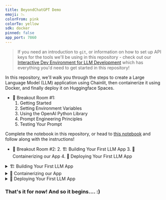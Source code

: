 ```yaml
---
title: BeyondChatGPT Demo
emoji: 📉
colorFrom: pink
colorTo: yellow
sdk: docker
pinned: false
app_port: 7860
---
```


> If you need an introduction to `git`, or information on how to set up API keys for the tools we'll be using in this repository - check out our [Interactive Dev Environment for LLM Development](https://github.com/AI-Maker-Space/Interactive-Dev-Environment-for-LLM-Development/tree/main) which has everything you'd need to get started in this repository!

In this repository, we'll walk you through the steps to create a Large Language Model (LLM) application using Chainlit, then containerize it using Docker, and finally deploy it on Huggingface Spaces.

- 🤝 Breakout Room #1:
  1. Getting Started
  2. Setting Environment Variables
  3. Using the OpenAI Python Library
  4. Prompt Engineering Principles
  5. Testing Your Prompt

Complete the notebook in this repository, or head to [this notebook](https://colab.research.google.com/drive/1VMyF3WOCETYbRx01z99QBjycB4cRwquv?usp=sharing) and follow along with the instructions!

- 🤝 Breakout Room #2:
  2. 🏗️ Building Your First LLM App
  3. 🐳 Containerizing our App
  4. 🚀 Deploying Your First LLM App

<details>
  <summary>🏗️ Building Your First LLM App</summary>

1. Clone [this](https://github.com/AI-Maker-Space/Beyond-ChatGPT/tree/main) repo.

     ``` bash
     git clone https://github.com/AI-Maker-Space/Beyond-ChatGPT.git
     ```

2. Navigate inside this repo
     ``` bash
     cd Beyond-ChatGPT
     ```

3. Install the packages required for this python envirnoment in `requirements.txt`.
     ``` bash
     pip install -r requirements.txt
     ``` 

4. Open your `.env` file. Replace the `###` in your `.env` file with your OpenAI Key and save the file.
     ``` bash
     OPENAI_API_KEY=sk-###
     ```

5. Let's try deploying it locally. Make sure you're in the python environment where you installed Chainlit and OpenAI. Run the app using Chainlit. This may take a minute to run.
     ``` bash
     chainlit run app.py -w
     ```

<p align = "center" draggable=”false”>
<img src="https://github.com/AI-Maker-Space/LLMOps-Dev-101/assets/37101144/54bcccf9-12e2-4cef-ab53-585c1e2b0fb5"> 
</p>

Great work! Let's see if we can interact with our chatbot.

<p align = "center" draggable=”false”>
<img src="https://github.com/AI-Maker-Space/LLMOps-Dev-101/assets/37101144/854e4435-1dee-438a-9146-7174b39f7c61"> 
</p> 

Awesome! Time to throw it into a docker container and prepare it for shipping!
</details>



<details>
  <summary>🐳 Containerizing our App</summary>

1. Let's build the Docker image. We'll tag our image as `llm-app` using the `-t` parameter. The `.` at the end means we want all of the files in our current directory to be added to our image.
     
     ``` bash
     docker build -t llm-app .
     ```

2. Run and test the Docker image locally using the `run` command. The `-p`parameter connects our **host port #** to the left of the `:` to our **container port #** on the right.
    
     ``` bash
     docker run -p 7860:7860 llm-app
     ```

3. Visit http://localhost:7860 in your browser to see if the app runs correctly.

<p align = "center" draggable=”false”>
<img src="https://github.com/AI-Maker-Space/LLMOps-Dev-101/assets/37101144/2c764f25-09a0-431b-8d28-32246e0ca1b7"> 
</p>

Great! Time to ship!
</details>


<details>
  <summary>🚀 Deploying Your First LLM App</summary>

1. Let's create a new Huggingface Space. Navigate to [Huggingface](https://huggingface.co) and click on your profile picture on the top right. Then click on `New Space`.

<p align = "center" draggable=”false”>
<img src="https://github.com/AI-Maker-Space/LLMOps-Dev-101/assets/37101144/f0656408-28b8-4876-9887-8f0c4b882bae"> 
</p>

2. Setup your space as shown below:
   
- Owner: Your username
- Space Name: `llm-app`
- License: `Openrail`
- Select the Space SDK: `Docker`
- Docker Template: `Blank`
- Space Hardware: `CPU basic - 2 vCPU - 16 GB - Free`
- Repo type: `Public`

<p align = "center" draggable=”false”>
<img src="https://github.com/AI-Maker-Space/LLMOps-Dev-101/assets/37101144/8f16afd1-6b46-4d9f-b642-8fefe355c5c9"> 
</p>

3. You should see something like this. We're now ready to send our files to our Huggingface Space. After cloning, move your files to this repo and push it along with your docker file. You DO NOT need to create a Dockerfile. Make sure NOT TO push your `.env` file. This should automatically be ignored.

<p align = "center" draggable=”false”>
<img src="https://github.com/AI-Maker-Space/LLMOps-Dev-101/assets/37101144/cbf366e2-7613-4223-932a-72c67a73f9c6"> 
</p>

4. After pushing all files, navigate to the settings in the top right to add your OpenAI API key.

<p align = "center" draggable=”false”>
<img src="https://github.com/AI-Maker-Space/LLMOps-Dev-101/assets/37101144/a1123a6f-abdd-4f76-bea4-39acf9928762"> 
</p>

5. Scroll down to `Variables and secrets` and click on `New secret` on the top right.

<p align = "center" draggable=”false”>
<img src="https://github.com/AI-Maker-Space/LLMOps-Dev-101/assets/37101144/a8a4a25d-752b-4036-b572-93381370c2db"> 
</p>

6. Set the name to `OPENAI_API_KEY` and add your OpenAI key under `Value`. Click save.

<p align = "center" draggable=”false”>
<img src="https://github.com/AI-Maker-Space/LLMOps-Dev-101/assets/37101144/0a897538-1779-48ff-bcb4-486af30f7a14"> 
</p>

7. To ensure your key is being used, we recommend you `Restart this Space`.

<p align = "center" draggable=”false”>
<img src="https://github.com/AI-Maker-Space/LLMOps-Dev-101/assets/37101144/fb1d83af-6ebe-4676-8bf5-b6d88f07c583"> 
</p>

8. Congratulations! You just deployed your first LLM Application! 🚀🚀🚀 Get on LinkedIn and post your results and experience! Make sure to tag us at #AIMakerspace !

Here's a template to get your post started!

```
🚀🎉 Exciting News! 🎉🚀

🏗️ Today, I'm thrilled to announce that I've successfully built and shipped my first-ever LLM using the powerful combination of Chainlit, Docker, and the OpenAI API! 🖥️

Check it out 👇
[LINK TO APP]

A big shoutout to the @**AI Makerspace** for all making this possible. Couldn't have done it without the incredible community there. 🤗🙏

Looking forward to building with the community! 🙌✨ Here's to many more creations ahead! 🥂🎉

Who else is diving into the world of AI? Let's connect! 🌐💡

#FirstLLM #Chainlit #Docker #OpenAI #AIMakerspace
```

</details>

<p></p>

### That's it for now!  And so it begins.... :)
